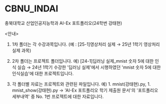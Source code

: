 # CBNU_INDAI
충북대학교 산업인공지능학과 AI-Ex 포트폴리오(24학번 강태현)

<안내>
1. 1차 폴더는 각 수강과목입니다.
   (예 : [25-1]영상처리 실제 → 25년 1학기 영상처리 실제 과목)

2. 2차 폴더는 프로젝트 폴더입니다.
  예) [24-1]딥러닝 실제_mnist 숫자 5에 대한 인식 실습 → 24년 1학기 수강한 '딥러닝 실제'에서 시행하였던 'mnist 숫자 5에 대한 인식실습'에 대한 프로젝트입니다.

3. 각 폴더별 자료는 프로젝트와 관련된 파일입니다.
  예) 1. mnist(강태현).py, 1. mnist_show(강태현).py
   → 'AI-Ex 포트폴리오 학기 제출원 문서'의 '포트폴리오 세부내역' 중 No. 1번 프로젝트에 대한 자료입니다. 
